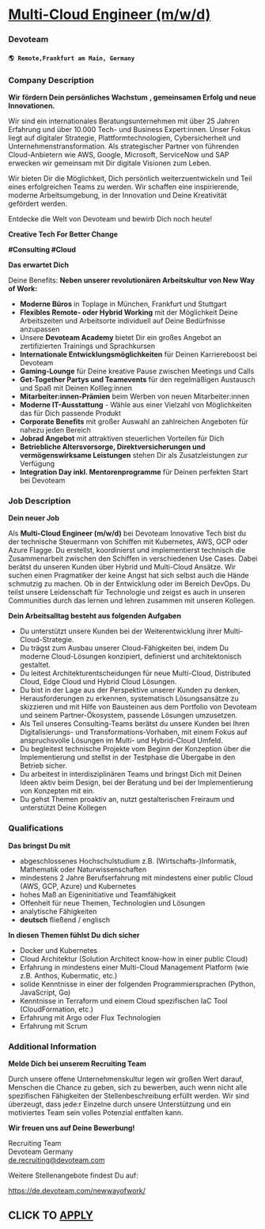 # [Multi-Cloud Engineer (m/w/d)](https://www.remotewlb.com/apply/multi-cloud-engineer-m-w-d)  
### Devoteam  
#### `🌎 Remote,Frankfurt am Main, Germany`  

### **Company Description**

 **Wir** **fördern Dein persönliches Wachstum** **, gemeinsamen Erfolg und neue Innovationen.**

Wir sind ein internationales Beratungsunternehmen mit über 25 Jahren Erfahrung und über 10.000 Tech- und Business Expert:innen. Unser Fokus liegt auf digitaler Strategie, Plattformtechnologien, Cybersicherheit und Unternehmenstransformation. Als strategischer Partner von führenden Cloud-Anbietern wie AWS, Google, Microsoft, ServiceNow und SAP erwecken wir gemeinsam mit Dir digitale Visionen zum Leben.

Wir bieten Dir die Möglichkeit, Dich persönlich weiterzuentwickeln und Teil eines erfolgreichen Teams zu werden. Wir schaffen eine inspirierende, moderne Arbeitsumgebung, in der Innovation und Deine Kreativität gefördert werden.

Entdecke die Welt von Devoteam und bewirb Dich noch heute!

 **Creative Tech For Better Change**

 **#Consulting #Cloud**

 **Das erwartet Dich**

Deine Benefits: **Neben unserer revolutionären Arbeitskultur von New Way of Work:**

  *  **Moderne Büros** in Toplage in München, Frankfurt und Stuttgart
  *  **Flexibles Remote- oder Hybrid Working** mit der Möglichkeit Deine Arbeitszeiten und Arbeitsorte individuell auf Deine Bedürfnisse anzupassen
  * Unsere **Devoteam Academy** bietet Dir ein großes Angebot an zertifizierten Trainings und Sprachkursen 
  * **Internationale Entwicklungsmöglichkeiten** für Deinen Karriereboost bei Devoteam
  *  **Gaming-Lounge** für Deine kreative Pause zwischen Meetings und Calls
  *  **Get-Together Partys und Teamevents** für den regelmäßigen Austausch und Spaß mit Deinen Kollleg:innen
  *  **Mitarbeiter:innen-Prämien** beim Werben von neuen Mitarbeiter:innen
  *  **Moderne IT-Ausstattung** \- Wähle aus einer Vielzahl von Möglichkeiten das für Dich passende Produkt 
  * **Corporate Benefits** mit großer Auswahl an zahlreichen Angeboten für nahezu jeden Bereich
  *  **Jobrad Angebot** mit attraktiven steuerlichen Vorteilen für Dich
  *  **Betriebliche Altersvorsorge, Direktversicherungen und vermögenswirksame Leistungen** stehen Dir als Zusatzleistungen zur Verfügung
  *  **Integration Day inkl. Mentorenprogramme** für Deinen perfekten Start bei Devoteam

###  **Job Description**

 **Dein neuer Job**

Als **Multi-Cloud Engineer (m/w/d)** bei Devoteam Innovative Tech bist du der technische Steuermann von Schiffen mit Kubernetes, AWS, GCP oder Azure Flagge. Du erstellst, koordinierst und implementierst technisch die Zusammenarbeit zwischen den Schiffen in verschiedenen Use Cases. Dabei berätst du unseren Kunden über Hybrid und Multi-Cloud Ansätze. Wir suchen einen Pragmatiker der keine Angst hat sich selbst auch die Hände schmutzig zu machen. Ob in der Entwicklung oder im Bereich DevOps. Du teilst unsere Leidenschaft für Technologie und zeigst es auch in unseren Communities durch das lernen und lehren zusammen mit unseren Kollegen.

 **Dein Arbeitsalltag besteht aus folgenden Aufgaben**

  * Du unterstützt unsere Kunden bei der Weiterentwicklung ihrer Multi-Cloud-Strategie.
  * Du trägst zum Ausbau unserer Cloud-Fähigkeiten bei, indem Du moderne Cloud-Lösungen konzipiert, definierst und architektonisch gestaltet.
  * Du leitest Architekturentscheidungen für neue Multi-Cloud, Distributed Cloud, Edge Cloud und Hybrid Cloud Lösungen.
  * Du bist in der Lage aus der Perspektive unserer Kunden zu denken, Herausforderungen zu erkennen, systematisch Lösungsansätze zu skizzieren und mit Hilfe von Bausteinen aus dem Portfolio von Devoteam und seinem Partner-Ökosystem, passende Lösungen umzusetzen.
  * Als Teil unseres Consulting-Teams berätst du unsere Kunden bei Ihren Digitalisierungs- und Transformations-Vorhaben, mit einem Fokus auf anspruchsvolle Lösungen im Multi- und Hybrid-Cloud Umfeld.
  * Du begleitest technische Projekte vom Beginn der Konzeption über die Implementierung und stellst in der Testphase die Übergabe in den Betrieb sicher.
  * Du arbeitest in interdisziplinären Teams und bringst Dich mit Deinen Ideen aktiv beim Design, bei der Beratung und bei der Implementierung von Konzepten mit ein.
  * Du gehst Themen proaktiv an, nutzt gestalterischen Freiraum und unterstützt Deine Kollegen

###  **Qualifications**

 **Das bringst Du mit**

  * abgeschlossenes Hochschulstudium z.B. (Wirtschafts-)Informatik, Mathematik oder Naturwissenschaften
  * mindestens 2 Jahre Berufserfahrung mit mindestens einer public Cloud (AWS, GCP, Azure) und Kubernetes
  * hohes Maß an Eigeninitiative und Teamfähigkeit
  * Offenheit für neue Themen, Technologien und Lösungen
  * analytische Fähigkeiten
  *  **deutsch** fließend / englisch

 **In diesen Themen fühlst Du dich sicher**

  * Docker und Kubernetes
  * Cloud Architektur (Solution Architect know-how in einer public Cloud)
  * Erfahrung in mindestens einer Multi-Cloud Management Platform (wie z.B. Anthos, Kubermatic, etc.)
  * solide Kenntnisse in einer der folgenden Programmiersprachen (Python, JavaScript, Go)
  * Kenntnisse in Terraform und einem Cloud spezifischen IaC Tool (CloudFormation, etc.)
  * Erfahrung mit Argo oder Flux Technologien
  * Erfahrung mit Scrum

###  **Additional Information**

 **Melde Dich bei unserem Recruiting Team**

Durch unsere offene Unternehmenskultur legen wir großen Wert darauf, Menschen die Chance zu geben, sich zu bewerben, auch wenn nicht alle spezifischen Fähigkeiten der Stellenbeschreibung erfüllt werden. Wir sind überzeugt, dass jede:r Einzelne durch unsere Unterstützung und ein motiviertes Team sein volles Potenzial entfalten kann.

 **Wir freuen uns auf Deine Bewerbung!**

Recruiting Team  
Devoteam Germany  
de.recruiting@devoteam.com

Weitere Stellenangebote findest Du auf:

https://de.devoteam.com/newwayofwork/

  
## CLICK TO [APPLY](https://www.remotewlb.com/apply/multi-cloud-engineer-m-w-d)

